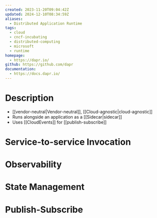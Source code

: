 ```yaml
---
created: 2023-11-20T09:04:42Z
updated: 2024-12-10T08:34:59Z
aliases:
  - Distributed Application Runtime
tags:
  - cloud
  - cncf-incubating
  - distributed-computing
  - microsoft
  - runtime
homepage:
  - https://dapr.io/
github: https://github.com/dapr
documentation:
  - https://docs.dapr.io/
---
```

# Description
- [[vendor-neutral|Vendor-neutral]], [[Cloud-agnostic|cloud-agnostic]]
- Runs alongside an application as a [[Sidecar|sidecar]]
- Uses [[CloudEvents]] for [[publish-subscribe]]
# Service-to-service Invocation

# Observability

# State Management

# Publish-Subscribe